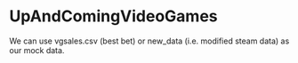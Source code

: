 # UpAndComingVideoGames

We can use vgsales.csv (best bet) or new_data (i.e. modified steam data) as our mock data.
